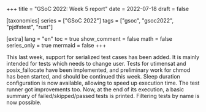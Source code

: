 +++
title = "GSoC 2022: Week 5 report"
date = 2022-07-18
draft = false

[taxonomies]
series = ["GSoC 2022"]
tags = ["gsoc", "gsoc2022", "pjdfstest", "rust"]

[extra]
lang = "en"
toc = true
show_comment = false
math = false
series_only = true
mermaid = false
+++

This last week, support for serialized test cases has been added. It is
mainly intended for tests which needs to change user.
Tests for utimensat and posix_fallocate have been implemented, and
preliminary work for chmod has been started, and should be continued
this week.
Sleep duration configuration is now available, allowing to speed up
execution time.
The test runner got improvements too. Now, at the end of its execution,
a basic summary of failed/skipped/passed tests is printed. Filtering
tests by name is now possible. 
